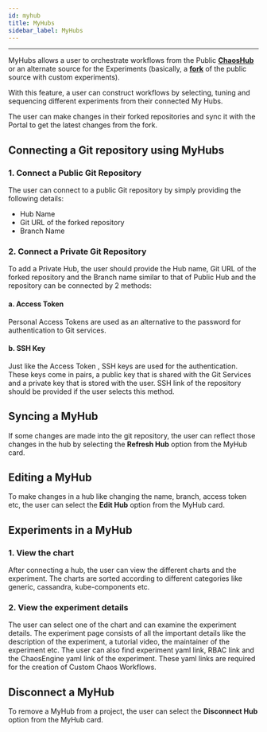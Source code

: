 ```yaml
---
id: myhub
title: MyHubs
sidebar_label: MyHubs
---
```


---

MyHubs allows a user to orchestrate workflows from the Public **[ChaosHub](http://hub.litmuschaos.io/)** or an alternate source for the Experiments (basically, a **[fork](https://github.com/litmuschaos/chaos-charts)** of the public source with custom experiments).

With this feature, a user can construct workflows by selecting, tuning and sequencing different experiments from their connected My Hubs.

The user can make changes in their forked repositories and sync it with the Portal to get the latest changes from the fork.

## Connecting a Git repository using MyHubs

### 1. Connect a Public Git Repository

The user can connect to a public Git repository by simply providing the following details:

- Hub Name
- Git URL of the forked repository
- Branch Name

### 2. Connect a Private Git Repository

To add a Private Hub, the user should provide the Hub name, Git URL of the forked repository and the Branch name similar to that of Public Hub and the repository can be connected by 2 methods:

#### a. Access Token

Personal Access Tokens are used as an alternative to the password for authentication to Git services.

#### b. SSH Key

Just like the Access Token , SSH keys are used for the authentication. These keys come in pairs, a public key that is shared with the Git Services and a private key that is stored with the user.
SSH link of the repository should be provided if the user selects this method.

## Syncing a MyHub

If some changes are made into the git repository, the user can reflect those changes in the hub by selecting the **Refresh Hub** option from the MyHub card.

## Editing a MyHub

To make changes in a hub like changing the name, branch, access token etc, the user can select the **Edit Hub** option from the MyHub card.

## Experiments in a MyHub

### 1. View the chart

After connecting a hub, the user can view the different charts and the experiment. The charts are sorted according to different categories like generic, cassandra, kube-components etc.

### 2. View the experiment details

The user can select one of the chart and can examine the experiment details.
The experiment page consists of all the important details like the description of the experiment, a tutorial video, the maintainer of the experiment etc.
The user can also find experiment yaml link, RBAC link and the ChaosEngine yaml link of the experiment.
These yaml links are required for the creation of Custom Chaos Workflows.

## Disconnect a MyHub

To remove a MyHub from a project, the user can select the **Disconnect Hub** option from the MyHub card.
